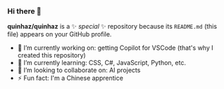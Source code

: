 ### Hi there 👋

**quinhaz/quinhaz** is a ✨ _special_ ✨ repository because its `README.md` (this file) appears on your GitHub profile.

- 🔭 I’m currently working on: getting Copilot for VSCode (that's why I created this repository)
- 🌱 I’m currently learning: CSS, C#, JavaScript, Python, etc.
- 👯 I’m looking to collaborate on: AI projects
- ⚡ Fun fact: I'm a Chinese apprentice
